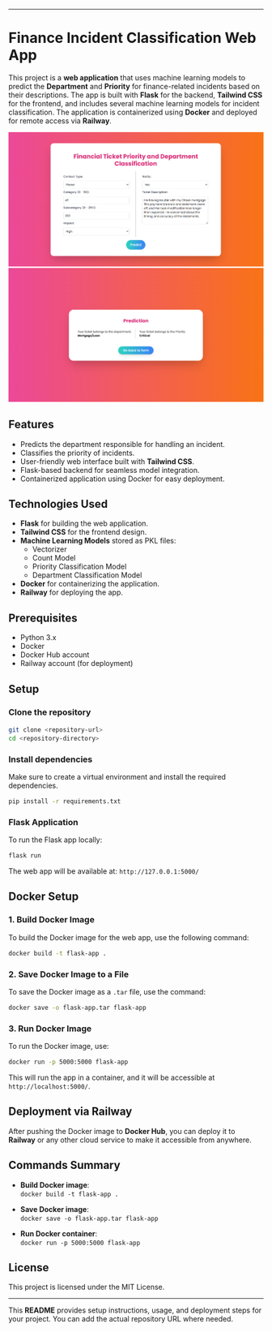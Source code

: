 
---

# Finance Incident Classification Web App

This project is a **web application** that uses machine learning models to predict the **Department** and **Priority** for finance-related incidents based on their descriptions. The app is built with **Flask** for the backend, **Tailwind CSS** for the frontend, and includes several machine learning models for incident classification. The application is containerized using **Docker** and deployed for remote access via **Railway**.

![Screenshot of Web App](images/home_page.png)
![Screenshot of Web App](images/prediction_page.png)

## Features

- Predicts the department responsible for handling an incident.
- Classifies the priority of incidents.
- User-friendly web interface built with **Tailwind CSS**.
- Flask-based backend for seamless model integration.
- Containerized application using Docker for easy deployment.

## Technologies Used

- **Flask** for building the web application.
- **Tailwind CSS** for the frontend design.
- **Machine Learning Models** stored as PKL files:
  - Vectorizer
  - Count Model
  - Priority Classification Model
  - Department Classification Model
- **Docker** for containerizing the application.
- **Railway** for deploying the app.

## Prerequisites

- Python 3.x
- Docker
- Docker Hub account
- Railway account (for deployment)

## Setup

### Clone the repository
```bash
git clone <repository-url>
cd <repository-directory>
```

### Install dependencies
Make sure to create a virtual environment and install the required dependencies.
```bash
pip install -r requirements.txt
```

### Flask Application
To run the Flask app locally:
```bash
flask run
```

The web app will be available at: `http://127.0.0.1:5000/`

## Docker Setup

### 1. Build Docker Image

To build the Docker image for the web app, use the following command:
```bash
docker build -t flask-app .
```

### 2. Save Docker Image to a File

To save the Docker image as a `.tar` file, use the command:
```bash
docker save -o flask-app.tar flask-app
```

### 3. Run Docker Image

To run the Docker image, use:
```bash
docker run -p 5000:5000 flask-app
```

This will run the app in a container, and it will be accessible at `http://localhost:5000/`.

## Deployment via Railway

After pushing the Docker image to **Docker Hub**, you can deploy it to **Railway** or any other cloud service to make it accessible from anywhere.

## Commands Summary

- **Build Docker image**:  
  `docker build -t flask-app .`
  
- **Save Docker image**:  
  `docker save -o flask-app.tar flask-app`
  
- **Run Docker container**:  
  `docker run -p 5000:5000 flask-app`

## License

This project is licensed under the MIT License.

---

This **README** provides setup instructions, usage, and deployment steps for your project. You can add the actual repository URL where needed.
